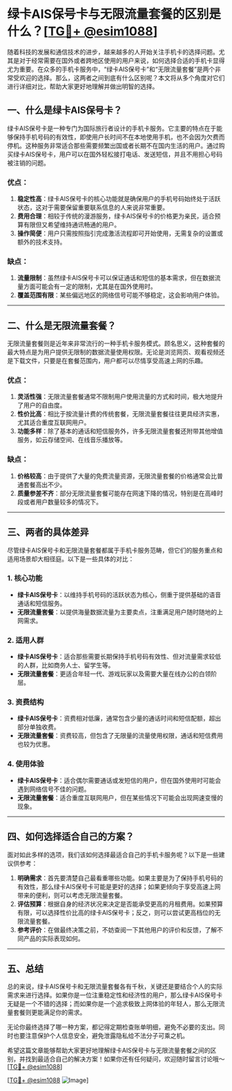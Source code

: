 # 绿卡AIS保号卡与无限流量套餐的区别是什么？[[TG💪+ @esim1088](https://t.me/s/esim1088)]

随着科技的发展和通信技术的进步，越来越多的人开始关注手机卡的选择问题。尤其是对于经常需要在国外或者跨地区使用的用户来说，如何选择合适的手机卡显得尤为重要。在众多的手机卡服务中，“绿卡AIS保号卡”和“无限流量套餐”是两个非常受欢迎的选择。那么，这两者之间到底有什么区别呢？本文将从多个角度对它们进行详细对比，帮助大家更好地理解并做出明智的选择。

## 一、什么是绿卡AIS保号卡？

绿卡AIS保号卡是一种专门为国际旅行者设计的手机卡服务。它主要的特点在于能够保持手机号码的有效性，即使用户长时间不在本地使用手机，也不会因为欠费而停机。这种服务非常适合那些需要频繁出国或者长期不在国内生活的用户。通过购买绿卡AIS保号卡，用户可以在国外轻松接打电话、发送短信，并且不用担心号码被注销的问题。

### 优点：
1. **稳定性高**：绿卡AIS保号卡的核心功能就是确保用户的手机号码始终处于活跃状态，这对于需要保留重要联系信息的人来说非常重要。
2. **费用合理**：相较于传统的漫游服务，绿卡AIS保号卡的价格更为亲民，适合预算有限但又希望维持通讯畅通的用户。
3. **操作简便**：用户只需按照指引完成激活流程即可开始使用，无需复杂的设置或额外的技术支持。

### 缺点：
1. **流量限制**：虽然绿卡AIS保号卡可以保证通话和短信的基本需求，但在数据流量方面可能会有一定的限制，尤其是在国外使用时。
2. **覆盖范围有限**：某些偏远地区的网络信号可能不够稳定，这会影响用户体验。

---

## 二、什么是无限流量套餐？

无限流量套餐则是近年来非常流行的一种手机卡服务模式。顾名思义，这种套餐的最大特点是为用户提供无限制的数据流量使用权限。无论是浏览网页、观看视频还是下载文件，只要是在套餐范围内，用户都可以尽情享受高速上网的乐趣。

### 优点：
1. **灵活性强**：无限流量套餐通常不限制用户使用流量的方式和时间，极大地提升了用户的自由度。
2. **性价比高**：相比于按流量计费的传统套餐，无限流量套餐往往更具经济实惠，尤其适合重度互联网用户。
3. **功能多样**：除了基本的通话和短信服务外，许多无限流量套餐还附带其他增值服务，如云存储空间、在线音乐播放等。

### 缺点：
1. **价格较高**：由于提供了大量的免费流量资源，无限流量套餐的价格通常会比普通套餐高出不少。
2. **质量参差不齐**：部分无限流量套餐可能存在网速下降的情况，特别是在高峰时段或者用户数量较多的情况下。

---

## 三、两者的具体差异

尽管绿卡AIS保号卡和无限流量套餐都属于手机卡服务范畴，但它们的服务重点和适用场景却大相径庭。以下是一些具体的对比：

### 1. **核心功能**
   - **绿卡AIS保号卡**：以维持手机号码的活跃状态为核心，侧重于提供基础的语音通话和短信服务。
   - **无限流量套餐**：以提供海量数据流量为主要卖点，注重满足用户随时随地的上网需求。

### 2. **适用人群**
   - **绿卡AIS保号卡**：适合那些需要长期保持手机号码有效性、但对流量需求较低的人群，比如商务人士、留学生等。
   - **无限流量套餐**：更适合年轻一代、游戏玩家以及需要大量在线办公的白领阶层。

### 3. **资费结构**
   - **绿卡AIS保号卡**：资费相对低廉，通常包含少量的通话时间和短信配额，超出部分单独收费。
   - **无限流量套餐**：资费较高，但包含了无限量的流量使用权限，通话和短信费用也较为优惠。

### 4. **使用体验**
   - **绿卡AIS保号卡**：适合偶尔需要通话或发短信的用户，但在国外使用时可能会遇到网络信号不佳的问题。
   - **无限流量套餐**：适合重度互联网用户，但在某些情况下可能会出现网速变慢的现象。

---

## 四、如何选择适合自己的方案？

面对如此多样的选项，我们该如何选择最适合自己的手机卡服务呢？以下是一些建议供参考：

1. **明确需求**：首先要清楚自己最看重哪些功能。如果主要是为了保持手机号码的有效性，那么绿卡AIS保号卡可能是更好的选择；如果更倾向于享受高速上网带来的便利，则可以考虑无限流量套餐。
2. **评估预算**：根据自身的经济状况来决定是否能承受更高的月租费用。如果预算有限，可以选择性价比高的绿卡AIS保号卡；反之，则可以尝试更高档位的无限流量套餐。
3. **参考评价**：在做最终决策之前，不妨查阅一下其他用户的评价和反馈，了解不同产品的实际表现如何。

---

## 五、总结

总的来说，绿卡AIS保号卡和无限流量套餐各有千秋，关键还是要结合个人的实际需求来进行选择。如果你是一位注重稳定性和经济性的用户，那么绿卡AIS保号卡无疑是一个不错的选择；而如果你是一个追求极致上网体验的年轻人，那么无限流量套餐则更能满足你的需求。

无论你最终选择了哪一种方案，都记得定期检查账单明细，避免不必要的支出。同时也要注意保护个人信息安全，避免泄露隐私给不法分子可乘之机。

希望这篇文章能够帮助大家更好地理解绿卡AIS保号卡与无限流量套餐之间的区别，并找到最适合自己的解决方案！如果你还有任何疑问，欢迎随时留言讨论哦～[[TG💪+ @esim1088](https://t.me/s/esim1088)]

[[TG💪+ @esim1088](https://t.me/s/esim1088) ![Image](https://i.postimg.cc/4NQfJmqS/Snipaste-2025-05-13-00-14-12.png)]
